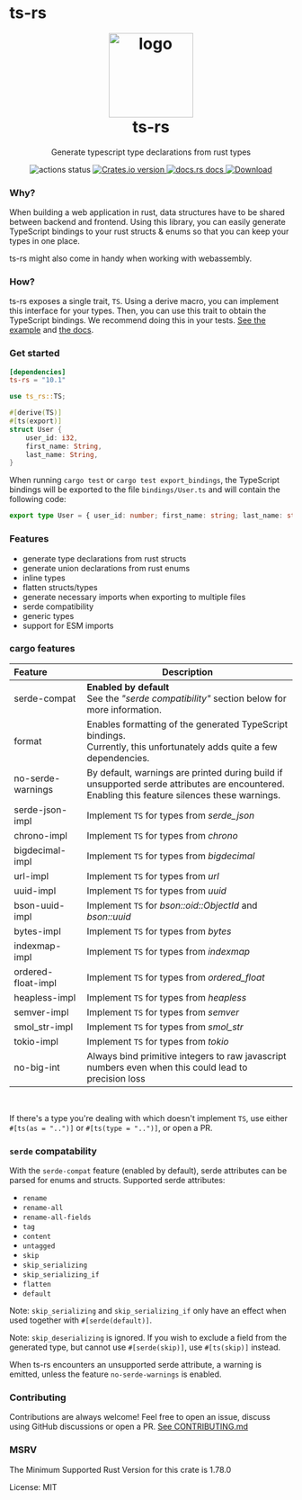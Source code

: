# ts-rs

<h1 align="center" style="padding-top: 0; margin-top: 0;">
<img width="150px" src="https://raw.githubusercontent.com/Aleph-Alpha/ts-rs/main/logo.png" alt="logo">
<br/>
ts-rs
</h1>
<p align="center">
Generate typescript type declarations from rust types
</p>

<div align="center">
<!-- Github Actions -->
<img src="https://img.shields.io/github/actions/workflow/status/Aleph-Alpha/ts-rs/test.yml?branch=main" alt="actions status" />
<a href="https://crates.io/crates/ts-rs">
<img src="https://img.shields.io/crates/v/ts-rs.svg?style=flat-square"
alt="Crates.io version" />
</a>
<a href="https://docs.rs/ts-rs">
<img src="https://img.shields.io/badge/docs-latest-blue.svg?style=flat-square"
alt="docs.rs docs" />
</a>
<a href="https://crates.io/crates/ts-rs">
<img src="https://img.shields.io/crates/d/ts-rs.svg?style=flat-square"
alt="Download" />
</a>
</div>

### Why?

When building a web application in rust, data structures have to be shared between backend and frontend.
Using this library, you can easily generate TypeScript bindings to your rust structs & enums so that you can keep your
types in one place.

ts-rs might also come in handy when working with webassembly.

### How?

ts-rs exposes a single trait, `TS`. Using a derive macro, you can implement this interface for your types.
Then, you can use this trait to obtain the TypeScript bindings.
We recommend doing this in your tests.
[See the example](https://github.com/Aleph-Alpha/ts-rs/blob/main/example/src/lib.rs) and [the docs](https://docs.rs/ts-rs/latest/ts_rs/).

### Get started

```toml
[dependencies]
ts-rs = "10.1"
```

```rust
use ts_rs::TS;

#[derive(TS)]
#[ts(export)]
struct User {
    user_id: i32,
    first_name: String,
    last_name: String,
}
```

When running `cargo test` or `cargo test export_bindings`, the TypeScript bindings will be exported to the file `bindings/User.ts`
and will contain the following code:

```ts
export type User = { user_id: number; first_name: string; last_name: string };
```

### Features

- generate type declarations from rust structs
- generate union declarations from rust enums
- inline types
- flatten structs/types
- generate necessary imports when exporting to multiple files
- serde compatibility
- generic types
- support for ESM imports

### cargo features

| **Feature**        | **Description**                                                                                                                                    |
| :----------------- | -------------------------------------------------------------------------------------------------------------------------------------------------- |
| serde-compat       | **Enabled by default** <br/>See the _"serde compatibility"_ section below for more information.                                                    |
| format             | Enables formatting of the generated TypeScript bindings. <br/>Currently, this unfortunately adds quite a few dependencies.                         |
| no-serde-warnings  | By default, warnings are printed during build if unsupported serde attributes are encountered. <br/>Enabling this feature silences these warnings. |
| serde-json-impl    | Implement `TS` for types from _serde_json_                                                                                                         |
| chrono-impl        | Implement `TS` for types from _chrono_                                                                                                             |
| bigdecimal-impl    | Implement `TS` for types from _bigdecimal_                                                                                                         |
| url-impl           | Implement `TS` for types from _url_                                                                                                                |
| uuid-impl          | Implement `TS` for types from _uuid_                                                                                                               |
| bson-uuid-impl     | Implement `TS` for _bson::oid::ObjectId_ and _bson::uuid_                                                                                          |
| bytes-impl         | Implement `TS` for types from _bytes_                                                                                                              |
| indexmap-impl      | Implement `TS` for types from _indexmap_                                                                                                           |
| ordered-float-impl | Implement `TS` for types from _ordered_float_                                                                                                      |
| heapless-impl      | Implement `TS` for types from _heapless_                                                                                                           |
| semver-impl        | Implement `TS` for types from _semver_                                                                                                             |
| smol_str-impl      | Implement `TS` for types from _smol_str_                                                                                                           |
| tokio-impl         | Implement `TS` for types from _tokio_                                                                                                              |
| no-big-int         | Always bind primitive integers to raw javascript numbers even when this could lead to precision loss                                               |

<br/>

If there's a type you're dealing with which doesn't implement `TS`, use either
`#[ts(as = "..")]` or `#[ts(type = "..")]`, or open a PR.

### `serde` compatability

With the `serde-compat` feature (enabled by default), serde attributes can be parsed for enums and structs.
Supported serde attributes:

- `rename`
- `rename-all`
- `rename-all-fields`
- `tag`
- `content`
- `untagged`
- `skip`
- `skip_serializing`
- `skip_serializing_if`
- `flatten`
- `default`

Note: `skip_serializing` and `skip_serializing_if` only have an effect when used together with
`#[serde(default)]`.

Note: `skip_deserializing` is ignored. If you wish to exclude a field
from the generated type, but cannot use `#[serde(skip)]`, use `#[ts(skip)]` instead.

When ts-rs encounters an unsupported serde attribute, a warning is emitted, unless the feature `no-serde-warnings` is enabled.

### Contributing

Contributions are always welcome!
Feel free to open an issue, discuss using GitHub discussions or open a PR.
[See CONTRIBUTING.md](https://github.com/Aleph-Alpha/ts-rs/blob/main/CONTRIBUTING.md)

### MSRV

The Minimum Supported Rust Version for this crate is 1.78.0

License: MIT
